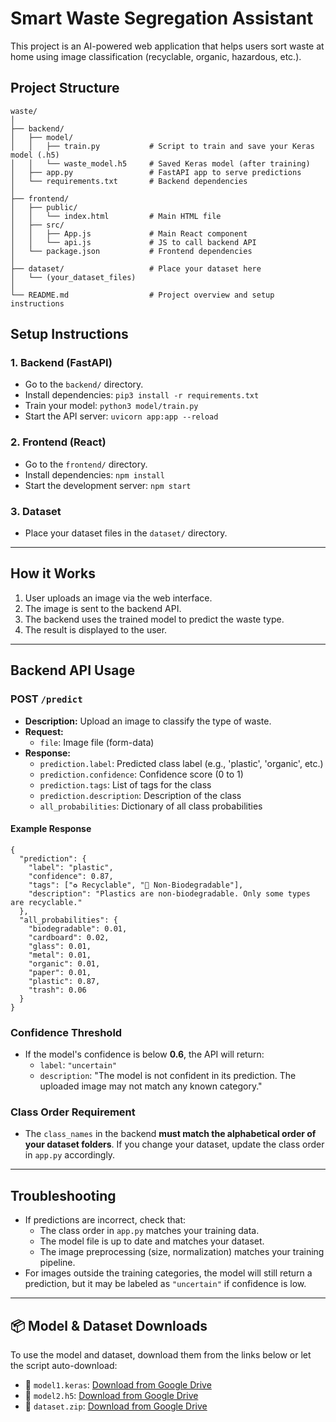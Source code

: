 # Smart Waste Segregation Assistant

This project is an AI-powered web application that helps users sort waste at home using image classification (recyclable, organic, hazardous, etc.).

## Project Structure

```
waste/
│
├── backend/
│   ├── model/
│   │   ├── train.py           # Script to train and save your Keras model (.h5)
│   │   └── waste_model.h5     # Saved Keras model (after training)
│   ├── app.py                 # FastAPI app to serve predictions
│   └── requirements.txt       # Backend dependencies
│
├── frontend/
│   ├── public/
│   │   └── index.html         # Main HTML file
│   ├── src/
│   │   ├── App.js             # Main React component
│   │   └── api.js             # JS to call backend API
│   └── package.json           # Frontend dependencies
│
├── dataset/                   # Place your dataset here
│   └── (your_dataset_files)
│
└── README.md                  # Project overview and setup instructions
```

## Setup Instructions

### 1. Backend (FastAPI)
- Go to the `backend/` directory.
- Install dependencies: `pip3 install -r requirements.txt`
- Train your model: `python3 model/train.py`
- Start the API server: `uvicorn app:app --reload`

### 2. Frontend (React)
- Go to the `frontend/` directory.
- Install dependencies: `npm install`
- Start the development server: `npm start`

### 3. Dataset
- Place your dataset files in the `dataset/` directory.

---

## How it Works
1. User uploads an image via the web interface.
2. The image is sent to the backend API.
3. The backend uses the trained model to predict the waste type.
4. The result is displayed to the user. 

---

## Backend API Usage

### POST `/predict`
- **Description:** Upload an image to classify the type of waste.
- **Request:**
  - `file`: Image file (form-data)
- **Response:**
  - `prediction.label`: Predicted class label (e.g., 'plastic', 'organic', etc.)
  - `prediction.confidence`: Confidence score (0 to 1)
  - `prediction.tags`: List of tags for the class
  - `prediction.description`: Description of the class
  - `all_probabilities`: Dictionary of all class probabilities

#### Example Response
```
{
  "prediction": {
    "label": "plastic",
    "confidence": 0.87,
    "tags": ["♻️ Recyclable", "🚯 Non-Biodegradable"],
    "description": "Plastics are non-biodegradable. Only some types are recyclable."
  },
  "all_probabilities": {
    "biodegradable": 0.01,
    "cardboard": 0.02,
    "glass": 0.01,
    "metal": 0.01,
    "organic": 0.01,
    "paper": 0.01,
    "plastic": 0.87,
    "trash": 0.06
  }
}
```

### Confidence Threshold
- If the model's confidence is below **0.6**, the API will return:
  - `label`: `"uncertain"`
  - `description`: "The model is not confident in its prediction. The uploaded image may not match any known category."

### Class Order Requirement
- The `class_names` in the backend **must match the alphabetical order of your dataset folders**. If you change your dataset, update the class order in `app.py` accordingly.

---

## Troubleshooting
- If predictions are incorrect, check that:
  - The class order in `app.py` matches your training data.
  - The model file is up to date and matches your dataset.
  - The image preprocessing (size, normalization) matches your training pipeline.
- For images outside the training categories, the model will still return a prediction, but it may be labeled as `"uncertain"` if confidence is low.

--- 

## 📦 Model & Dataset Downloads

To use the model and dataset, download them from the links below or let the script auto-download:

- 🧠 `model1.keras`: [Download from Google Drive](https://drive.google.com/file/d/1EEVdZIccpaoae4YXqufto06sVf7kgdid/view?usp=sharing)
- 🧠 `model2.h5`: [Download from Google Drive](https://drive.google.com/file/d/13adspLBtZpSoABp4VkWjBITwWvelft6x/view?usp=sharing)
- 📁 `dataset.zip`: [Download from Google Drive](https://drive.google.com/file/d/1Ifv5aCXVo0TDHK8K8XsrF77dk7rr83p4/view?usp=sharing) 